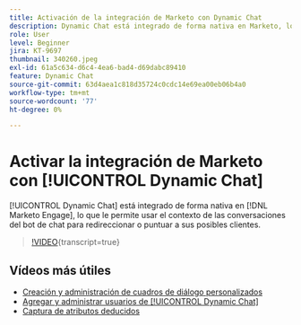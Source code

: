 ```yaml
---
title: Activación de la integración de Marketo con Dynamic Chat
description: Dynamic Chat está integrado de forma nativa en Marketo, lo que le permite utilizar el contexto de las conversaciones con el bot de chat para redireccionar o puntuar a sus posibles clientes.
role: User
level: Beginner
jira: KT-9697
thumbnail: 340260.jpeg
exl-id: 61a5c634-d6c4-4ea6-bad4-d69dabc89410
feature: Dynamic Chat
source-git-commit: 63d4aea1c818d35724c0cdc14e69ea00eb06b4a0
workflow-type: tm+mt
source-wordcount: '77'
ht-degree: 0%

---
```


# Activar la integración de Marketo con [!UICONTROL Dynamic Chat]

[!UICONTROL Dynamic Chat] está integrado de forma nativa en [!DNL Marketo Engage], lo que le permite usar el contexto de las conversaciones del bot de chat para redireccionar o puntuar a sus posibles clientes.

>[!VIDEO](https://video.tv.adobe.com/v/345041/?quality=12&learn=on&captions=spa){transcript=true}

## Vídeos más útiles

* [Creación y administración de cuadros de diálogo personalizados](dialogue-management.md)
* [Agregar y administrar usuarios de [!UICONTROL Dynamic Chat]](user-management.md)
* [Captura de atributos deducidos](capture-inferred-attributes.md)
